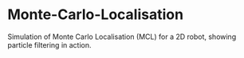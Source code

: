 # Monte-Carlo-Localisation
Simulation of Monte Carlo Localisation (MCL) for a 2D robot, showing particle filtering in action.

